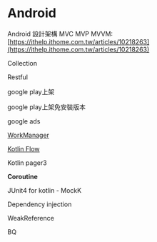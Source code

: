 # Android

Android 設計架構 MVC MVP MVVM: [https://ithelp.ithome.com.tw/articles/10218263](https://ithelp.ithome.com.tw/articles/10218263)

Collection

Restful

google play上架

google play上架免安裝版本

google ads

[WorkManager](https://developer.android.com/topic/libraries/architecture/workmanager?hl=zh-cn)

[Kotlin Flow](https://developer.android.com/kotlin/flow?hl=zh-cn)

Kotlin pager3

**Coroutine**

JUnit4 for kotlin - MockK

Dependency injection

WeakReference

BQ

